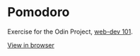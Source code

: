 # Pomodoro

Exercise for the Odin Project, [web-dev 101](https://www.theodinproject.com/courses/web-development-101/lessons/pairing-project).

[View in browser](https://wilpoly.github.io/pomodoro/)
